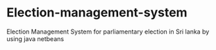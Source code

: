 # Election-management-system
Election Management System for parliamentary election in Sri lanka by using java netbeans
